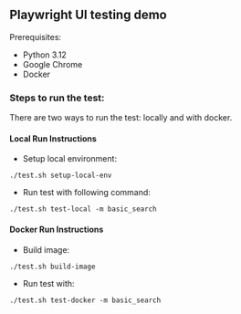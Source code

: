 ## Playwright UI testing demo

Prerequisites:
- Python 3.12
- Google Chrome
- Docker

### Steps to run the test:

There are two ways to run the test: locally and with docker.

#### Local Run Instructions

* Setup local environment:

```
./test.sh setup-local-env
```

* Run test with following command:

```
./test.sh test-local -m basic_search
```

#### Docker Run Instructions

* Build image:

```
./test.sh build-image
```

* Run test with:

```
./test.sh test-docker -m basic_search
```